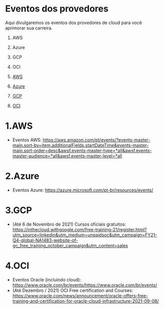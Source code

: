 # Eventos dos provedores

Aqui divulgaremos os eventos dos provedores de cloud para você aprimorar sua carreira.

1. AWS
2. Azure
3. GCP
4. OCI


1. [ AWS ](#1)
2. [ Azure ](#2)
3. [ GCP ](#3)
4. [ OCI ](#4)

<a name="1"></a>
# 1.AWS
- Eventos AWS: https://aws.amazon.com/pt/events/?events-master-main.sort-by=item.additionalFields.startDateTime&events-master-main.sort-order=desc&awsf.events-master-type=*all&awsf.events-master-audience=*all&awsf.events-master-level=*all

<a name="2"></a>
# 2.Azure
- Eventos Azure: https://azure.microsoft.com/pt-br/resources/events/

<a name="3"></a>
# 3.GCP
- (Até 6 de Novembro de 2021) Cursos oficiais gratuitos: https://inthecloud.withgoogle.com/free-training-21/register.html?utm_source=linkedin&utm_medium=unpaidsoc&utm_campaign=FY21-Q4-global-NA1483-website-of-gc_free_training_october_campaign&utm_content=sales

<a name="4"></a>
# 4.OCI
- Eventos Oracle (incluindo cloud): https://www.oracle.com/br/events/https://www.oracle.com/br/events/
- (Até Dezembro / 2021) OCI Free certification and Courses: https://www.oracle.com/news/announcement/oracle-offers-free-training-and-certification-for-oracle-cloud-infrastructure-2021-09-08/
